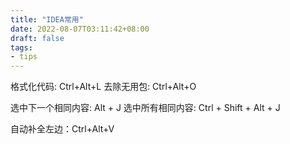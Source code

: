 ```yaml
---
title: "IDEA常用"
date: 2022-08-07T03:11:42+08:00
draft: false
tags:
- tips
---
```


格式化代码: Ctrl+Alt+L
去除无用包: Ctrl+Alt+O

选中下一个相同内容: Alt + J 
选中所有相同内容: Ctrl + Shift + Alt + J    

自动补全左边：Ctrl+Alt+V